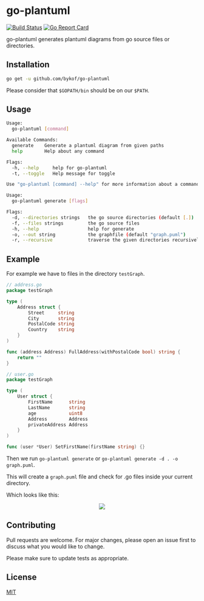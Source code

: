 # go-plantuml 
[![Build Status](https://travis-ci.com/bykof/go-plantuml.svg?branch=master)](https://travis-ci.com/bykof/go-plantuml)
[![Go Report Card](https://goreportcard.com/badge/github.com/bykof/go-plantuml)](https://goreportcard.com/report/github.com/bykof/go-plantuml)

go-plantuml generates plantuml diagrams from go source files or directories.

## Installation

```bash
go get -u github.com/bykof/go-plantuml
```

Please consider that `$GOPATH/bin` should be on our `$PATH`.


## Usage

```bash
Usage:
  go-plantuml [command]

Available Commands:
  generate    Generate a plantuml diagram from given paths
  help        Help about any command

Flags:
  -h, --help     help for go-plantuml
  -t, --toggle   Help message for toggle

Use "go-plantuml [command] --help" for more information about a command.

```

```bash
Usage:
  go-plantuml generate [flags]

Flags:
  -d, --directories strings   the go source directories (default [.])
  -f, --files strings         the go source files
  -h, --help                  help for generate
  -o, --out string            the graphfile (default "graph.puml")
  -r, --recursive             traverse the given directories recursively
```

## Example

For example we have to files in the directory `testGraph`.

```go
// address.go
package testGraph

type (
	Address struct {
		Street     string
		City       string
		PostalCode string
		Country    string
	}
)

func (address Address) FullAddress(withPostalCode bool) string {
    return ""
}
```

```go
// user.go
package testGraph

type (
	User struct {
		FirstName      string
		LastName       string
		age            uint8
		Address        Address
		privateAddress Address
	}
)

func (user *User) SetFirstName(firstName string) {}
```

Then we run `go-plantuml generate` or `go-plantuml generate -d . -o graph.puml`.

This will create a `graph.puml` file and check for .go files inside your current directory.

Which looks like this:
<p align="center">
  <img src="https://raw.githubusercontent.com/bykof/go-plantuml/master/docs/assets/graph.png">
</p>

## Contributing
Pull requests are welcome. For major changes, please open an issue first to discuss what you would like to change.

Please make sure to update tests as appropriate.

## License
[MIT](https://choosealicense.com/licenses/mit/)